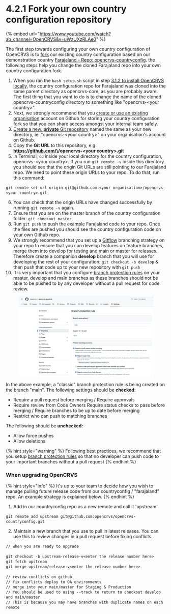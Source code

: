 # 4.2.1 Fork your own country configuration repository

{% embed url="https://www.youtube.com/watch?ab_channel=OpenCRVS&v=uWzUXzRLAe0" %}

The first step towards configuring your own country configuration of OpenCRVS is to [fork](https://docs.github.com/en/get-started/quickstart/fork-a-repo) our existing country configuration based on our demonstration country [Farajaland - Repo: opencrvs-countryconfig](https://github.com/opencrvs/opencrvs-countryconfig). the following steps help you change the cloned Farajaland repo into your own country configuration fork.

1. When you ran the `bash setup.sh` script in step [3.1.2 to install OpenCRVS locally](../3.1-set-up-a-development-environment/3.1.2-install-opencrvs-locally.md), the country configuration repo for Farajaland was cloned into the same parent directory as opencrvs-core, as you are probably aware. The first thing that you want to do is to change the name of the cloned opencrvs-countryconfig directory to something like "opencrvs-\<your country>".
2. Next, we strongly recommend that you [create or use an existing organisation](https://docs.github.com/en/organizations/collaborating-with-groups-in-organizations/creating-a-new-organization-from-scratch) account on Github for storing your country configuration fork so that you can share access amongst your internal team safely.
3. [Create a new, **private** Git repository](https://docs.github.com/en/get-started/quickstart/create-a-repo) named the same as your new directory, ie: "opencrvs-\<your country>" on your organisation's account on Github.
4. Copy the **Git URL** to this repository, e.g. **https://github.com/\<your organisation>/opencrvs-\<your country>.git**
5. In Terminal, `cd` inside your local directory for the country configuration, opencrvs-\<your country>. If you run `git remote -v` inside this directory you should see that the origin Git URLs are still pointing to our Farajaland repo. We need to point these origin URLs to your repo. To do that, run this command:&#x20;

```
git remote set-url origin git@github.com:<your organisation>/opencrvs-<your country>.git
```

6. You can check that the origin URLs have changed successfully by running `git remote -v` again.
7. Ensure that you are on the master branch of the country configuration folder: `git checkout master`
8. Run `git push` to push the example Farajaland code to your repo. Once the files are pushed you should see the country configuration code on your own Github repo.
9. We strongly recommend that you set up a [Gitflow](https://www.atlassian.com/git/tutorials/comparing-workflows/gitflow-workflow) branching strategy on your repo to ensure that you can develop features on feature branches, merge them into develop for testing and main or master for releases. Therefore create a companion **develop** branch that you will use for developing the rest of your configuration:  `git checkout -b develop` & then push that code up to your new repository with `git push`
10. &#x20;It is very important that you configure [branch protection rules](https://docs.github.com/en/repositories/configuring-branches-and-merges-in-your-repository/managing-protected-branches/about-protected-branches) on your master, develop and main branches as these branches should not be able to be pushed to by any developer without a pull request for code review.

<figure><img src="../../../.gitbook/assets/Screenshot 2024-11-11 at 15.56.57.png" alt=""><figcaption></figcaption></figure>

In the above example, a "classic" branch protection rule is being created on the branch "main".  The following settings should be **checked**:

* Require a pull request before merging / Require approvals&#x20;
* Require review from Code Owners Require status checks to pass before merging / Require branches to be up to date before merging&#x20;
* Restrict who can push to matching branches

The following should be **unchecked:**

* Allow force pushes
* Allow deletions

{% hint style="warning" %}
Following best practices, we recommend that you setup [branch protection rules](https://docs.github.com/en/repositories/configuring-branches-and-merges-in-your-repository/defining-the-mergeability-of-pull-requests/about-protected-branches) so that no developer can push code to your important branches without a pull request
{% endhint %}

### When upgrading OpenCRVS

{% hint style="info" %}
It's up to your team to decide how you wish to manage pulling future release code from our countryconfig / "farajaland" repo.  An example strategy is explained below.
{% endhint %}



1. Add in our countryconfig repo as a new remote and call it 'upstream'

```
git remote add upstream git@github.com:opencrvs/opencrvs-countryconfig.git
```

2. Maintain a new branch that you use to pull in latest releases. You can use this to review changes in a pull request before fixing conflicts.

```
// when you are ready to upgrade

git checkout -b upstream-release-v<enter the release number here>
git fetch upstream
git merge upstream/release-v<enter the release number here>

// review conflicts on github
// fix conflicts deploy to QA environments
// merge into your main/master for Staging & Production
// You should be used to using --track to return to checkout develop and main/master
// This is because you may have branches with duplicate names on each remote
```
